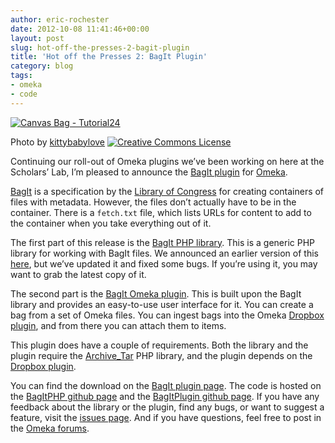 ```yaml
---
author: eric-rochester
date: 2012-10-08 11:41:46+00:00
layout: post
slug: hot-off-the-presses-2-bagit-plugin
title: 'Hot off the Presses 2: BagIt Plugin'
category: blog
tags:
- omeka
- code
---
```


[![Canvas Bag - Tutorial24](http://farm5.staticflickr.com/4058/4258185459_8cdd4ac6bd_m.jpg)](http://www.flickr.com/photos/kittybabylove/4258185459/)

Photo by [kittybabylove](http://www.flickr.com/photos/kittybabylove/) [![Creative Commons License](http://i.creativecommons.org/l/by-nc-nd/2.0/80x15.png)](http://creativecommons.org/licenses/by-nc-nd/2.0/)





Continuing our roll-out of Omeka plugins we’ve been working on here at the Scholars’ Lab, I’m pleased to announce the [BagIt plugin](http://omeka.org/add-ons/plugins/bagit/) for [Omeka](http://omeka.org/).




[BagIt](https://wiki.ucop.edu/display/Curation/BagIt) is a specification by the [Library of Congress](http://www.loc.gov/index.html) for creating containers of files with metadata. However, the files don’t actually have to be in the container. There is a `fetch.txt` file, which lists URLs for content to add to the container when you take everything out of it.




The first part of this release is the [BagIt PHP library](https://github.com/scholarslab/BagItPHP). This is a generic PHP library for working with BagIt files. We announced an earlier version of this [here](http://www.scholarslab.org/announcements/announcement-bagitphp-library/), but we’ve updated it and fixed some bugs. If you’re using it, you may want to grab the latest copy of it.




The second part is the [BagIt Omeka plugin](http://omeka.org/add-ons/plugins/bagit/). This is built upon the BagIt library and provides an easy-to-use user interface for it. You can create a bag from a set of Omeka files. You can ingest bags into the Omeka [Dropbox plugin](http://omeka.org/codex/Plugins/Dropbox), and from there you can attach them to items.




This plugin does have a couple of requirements. Both the library and the plugin require the [Archive_Tar](http://pear.php.net/package/Archive_Tar) PHP library, and the plugin depends on the [Dropbox plugin](http://omeka.org/codex/Plugins/Dropbox).




You can find the download on the [BagIt plugin page](http://omeka.org/add-ons/plugins/bagit/). The code is hosted on the [BagItPHP github page](https://github.com/scholarslab/BagItPHP) and the [BagItPlugin github page](https://github.com/scholarslab/BagItPlugin). If you have any feedback about the library or the plugin, find any bugs, or want to suggest a feature, visit the [issues page](https://github.com/scholarslab/BagItPlugin/issues). And if you have questions, feel free to post in the [Omeka forums](http://omeka.org/forums/).
